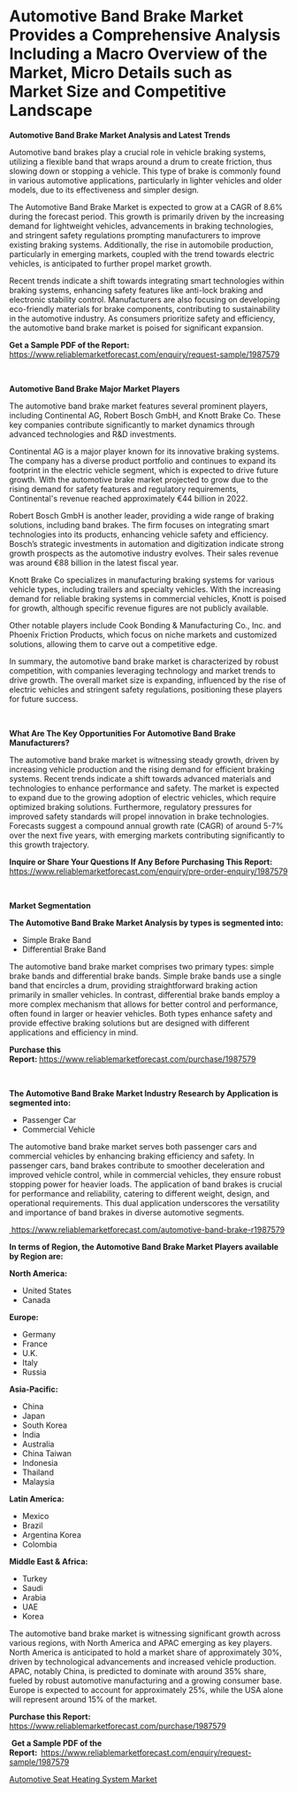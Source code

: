 <p><h1>Automotive Band Brake Market Provides a Comprehensive Analysis Including a Macro Overview of the Market, Micro Details such as Market Size and Competitive Landscape</h1></p><p><strong>Automotive Band Brake Market Analysis and Latest Trends</strong></p>
<p><p>Automotive band brakes play a crucial role in vehicle braking systems, utilizing a flexible band that wraps around a drum to create friction, thus slowing down or stopping a vehicle. This type of brake is commonly found in various automotive applications, particularly in lighter vehicles and older models, due to its effectiveness and simpler design.</p><p>The Automotive Band Brake Market is expected to grow at a CAGR of 8.6% during the forecast period. This growth is primarily driven by the increasing demand for lightweight vehicles, advancements in braking technologies, and stringent safety regulations prompting manufacturers to improve existing braking systems. Additionally, the rise in automobile production, particularly in emerging markets, coupled with the trend towards electric vehicles, is anticipated to further propel market growth.</p><p>Recent trends indicate a shift towards integrating smart technologies within braking systems, enhancing safety features like anti-lock braking and electronic stability control. Manufacturers are also focusing on developing eco-friendly materials for brake components, contributing to sustainability in the automotive industry. As consumers prioritize safety and efficiency, the automotive band brake market is poised for significant expansion.</p></p>
<p><strong>Get a Sample PDF of the Report:&nbsp;</strong> <a href="https://www.reliablemarketforecast.com/enquiry/request-sample/1987579?utm_campaign=3225&utm_medium=2&utm_source=Github&utm_content=ia&utm_term=31032025&utm_id=automotive-band-brake">https://www.reliablemarketforecast.com/enquiry/request-sample/1987579</a></p>
<p>&nbsp;</p>
<p><strong>Automotive Band Brake Major Market Players</strong></p>
<p><p>The automotive band brake market features several prominent players, including Continental AG, Robert Bosch GmbH, and Knott Brake Co. These key companies contribute significantly to market dynamics through advanced technologies and R&D investments.</p><p>Continental AG is a major player known for its innovative braking systems. The company has a diverse product portfolio and continues to expand its footprint in the electric vehicle segment, which is expected to drive future growth. With the automotive brake market projected to grow due to the rising demand for safety features and regulatory requirements, Continental's revenue reached approximately €44 billion in 2022.</p><p>Robert Bosch GmbH is another leader, providing a wide range of braking solutions, including band brakes. The firm focuses on integrating smart technologies into its products, enhancing vehicle safety and efficiency. Bosch’s strategic investments in automation and digitization indicate strong growth prospects as the automotive industry evolves. Their sales revenue was around €88 billion in the latest fiscal year.</p><p>Knott Brake Co specializes in manufacturing braking systems for various vehicle types, including trailers and specialty vehicles. With the increasing demand for reliable braking systems in commercial vehicles, Knott is poised for growth, although specific revenue figures are not publicly available.</p><p>Other notable players include Cook Bonding & Manufacturing Co., Inc. and Phoenix Friction Products, which focus on niche markets and customized solutions, allowing them to carve out a competitive edge.</p><p>In summary, the automotive band brake market is characterized by robust competition, with companies leveraging technology and market trends to drive growth. The overall market size is expanding, influenced by the rise of electric vehicles and stringent safety regulations, positioning these players for future success.</p></p>
<p>&nbsp;</p>
<p><strong>What Are The Key Opportunities For Automotive Band Brake Manufacturers?</strong></p>
<p><p>The automotive band brake market is witnessing steady growth, driven by increasing vehicle production and the rising demand for efficient braking systems. Recent trends indicate a shift towards advanced materials and technologies to enhance performance and safety. The market is expected to expand due to the growing adoption of electric vehicles, which require optimized braking solutions. Furthermore, regulatory pressures for improved safety standards will propel innovation in brake technologies. Forecasts suggest a compound annual growth rate (CAGR) of around 5-7% over the next five years, with emerging markets contributing significantly to this growth trajectory.</p></p>
<p><strong>Inquire or Share Your Questions If Any Before Purchasing This Report:</strong> <a href="https://www.reliablemarketforecast.com/enquiry/pre-order-enquiry/1987579?utm_campaign=3225&utm_medium=2&utm_source=Github&utm_content=ia&utm_term=31032025&utm_id=automotive-band-brake">https://www.reliablemarketforecast.com/enquiry/pre-order-enquiry/1987579</a></p>
<p>&nbsp;</p>
<p><strong>Market Segmentation</strong></p>
<p><strong>The Automotive Band Brake Market Analysis by types is segmented into:</strong></p>
<p><ul><li>Simple Brake Band</li><li>Differential Brake Band</li></ul></p>
<p><p>The automotive band brake market comprises two primary types: simple brake bands and differential brake bands. Simple brake bands use a single band that encircles a drum, providing straightforward braking action primarily in smaller vehicles. In contrast, differential brake bands employ a more complex mechanism that allows for better control and performance, often found in larger or heavier vehicles. Both types enhance safety and provide effective braking solutions but are designed with different applications and efficiency in mind.</p></p>
<p><strong>Purchase this Report:&nbsp;</strong><a href="https://www.reliablemarketforecast.com/purchase/1987579?utm_campaign=3225&utm_medium=2&utm_source=Github&utm_content=ia&utm_term=31032025&utm_id=automotive-band-brake">https://www.reliablemarketforecast.com/purchase/1987579</a></p>
<p>&nbsp;</p>
<p><strong>The Automotive Band Brake Market Industry Research by Application is segmented into:</strong></p>
<p><ul><li>Passenger Car</li><li>Commercial Vehicle</li></ul></p>
<p><p>The automotive band brake market serves both passenger cars and commercial vehicles by enhancing braking efficiency and safety. In passenger cars, band brakes contribute to smoother deceleration and improved vehicle control, while in commercial vehicles, they ensure robust stopping power for heavier loads. The application of band brakes is crucial for performance and reliability, catering to different weight, design, and operational requirements. This dual application underscores the versatility and importance of band brakes in diverse automotive segments.</p></p>
<p><a href="https://www.reliablemarketforecast.com/automotive-band-brake-r1987579?utm_campaign=3225&utm_medium=2&utm_source=Github&utm_content=ia&utm_term=31032025&utm_id=automotive-band-brake">&nbsp;https://www.reliablemarketforecast.com/automotive-band-brake-r1987579</a></p>
<p><strong>In terms of Region, the Automotive Band Brake Market Players available by Region are:</strong></p>
<p>
    <p> <strong> North America: </strong>
        <ul>
            <li>United States</li>
            <li>Canada</li>
        </ul>
        </p> 
    <p> <strong> Europe: </strong>
        <ul>
            <li>Germany</li>
            <li>France</li>
            <li>U.K.</li>
            <li>Italy</li>
            <li>Russia</li>
        </ul>
        </p> 
    <p> <strong> Asia-Pacific: </strong>
        <ul>
            <li>China</li>
            <li>Japan</li>
            <li>South Korea</li>
            <li>India</li>
            <li>Australia</li>
            <li>China Taiwan</li>
            <li>Indonesia</li>
            <li>Thailand</li>
            <li>Malaysia</li>
        </ul>
        </p> 
    <p> <strong> Latin America: </strong>
        <ul>
            <li>Mexico</li>
            <li>Brazil</li>
            <li>Argentina Korea</li>
            <li>Colombia</li>
        </ul>
        </p> 
    <p> <strong> Middle East & Africa: </strong>
        <ul>
            <li>Turkey</li>
            <li>Saudi</li>
            <li>Arabia</li>
            <li>UAE</li>
            <li>Korea</li>
        </ul>
    </p>
    </p>
<p><p>The automotive band brake market is witnessing significant growth across various regions, with North America and APAC emerging as key players. North America is anticipated to hold a market share of approximately 30%, driven by technological advancements and increased vehicle production. APAC, notably China, is predicted to dominate with around 35% share, fueled by robust automotive manufacturing and a growing consumer base. Europe is expected to account for approximately 25%, while the USA alone will represent around 15% of the market.</p></p>
<p><strong>Purchase this Report: </strong><a href="https://www.reliablemarketforecast.com/purchase/1987579?utm_campaign=3225&utm_medium=2&utm_source=Github&utm_content=ia&utm_term=31032025&utm_id=automotive-band-brake">https://www.reliablemarketforecast.com/purchase/1987579</a></p>
<p>&nbsp;<strong>Get a Sample PDF of the Report:&nbsp;&nbsp;</strong><a href="https://www.reliablemarketforecast.com/enquiry/request-sample/1987579?utm_campaign=3225&utm_medium=2&utm_source=Github&utm_content=ia&utm_term=31032025&utm_id=automotive-band-brake">https://www.reliablemarketforecast.com/enquiry/request-sample/1987579</a></p>
<p><strong></strong></p>
<p><p><a href="https://github.com/doljanzwald/Market-Research-Report-List-1/blob/main/automotive-seat-heating-system-market.md?utm_campaign=3225&utm_medium=2&utm_source=Github&utm_content=ia&utm_term=31032025&utm_id=automotive-band-brake">Automotive Seat Heating System Market</a></p></p>